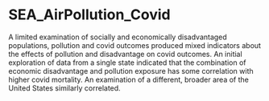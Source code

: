 # SEA_AirPollution_Covid
A limited examination of socially and economically disadvantaged populations, pollution and covid outcomes produced mixed indicators about the effects of pollution and disadvantage on covid outcomes.  An initial exploration of data from a single state indicated that the combination of economic disadvantage and pollution exposure has some correlation with higher covid mortality.  An examination of a different, broader area of the United States similarly correlated.
